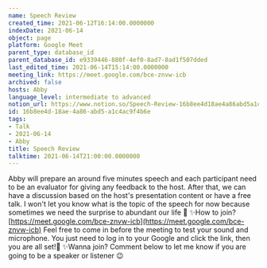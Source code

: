 ```yaml
---
name: Speech Review
created_time: 2021-06-12T16:14:00.0000000
indexDate: 2021-06-14
object: page
platform: Google Meet
parent_type: database_id
parent_database_id: e9339446-880f-4ef0-8ad7-8ad1f507dded
last_edited_time: 2021-06-14T15:14:00.0000000
meeting_link: https://meet.google.com/bce-znvw-icb
archived: false
hosts: Abby
language_level: intermediate to advanced
notion_url: https://www.notion.so/Speech-Review-16b8ee4d18ae4a86abd5a1c4ac9f4b6e
id: 16b8ee4d-18ae-4a86-abd5-a1c4ac9f4b6e
tags:
- Talk
- 2021-06-14
- Abby
title: Speech Review
talktime: 2021-06-14T21:00:00.0000000
---
```


Abby will prepare an around five minutes speech and each participant need to be an evaluator for giving any feedback to the host. After that, we can have a discussion based on the host's presentation content or have a free talk. I won't let you know what is the topic of the speech for now because sometimes we need the surprise to abundant our life 🥰
✨How to join?
 [https://meet.google.com/bce-znvw-icb](https://meet.google.com/bce-znvw-icb) 
Feel free to come in before the meeting to test your sound and microphone. You just need to log in to your Google and click the link, then you are all set!🥳 
✨Wanna join?
Comment below to let me know if you are going to be a speaker or listener 😉

